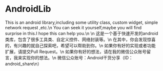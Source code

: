 AndroidLib
==========

This is an android library,including some utility class, custom widget, simple network request ,etc.\n
You can seek it yourself,maybe you will find surprise in this.I hope this can help you.\n
\n
这是一个基于快速开发的android类库，包含了很多工具类、自定义控件、网络封装等。\n
在其中，你会发现惊喜的，有兴趣的就自己探索吧，希望可以帮助到你。\n
如果你有好的实现或者功能扩展，请提交Pull Request。\n
如果你有好的想法，请在我的微信公众账号留言，我来实现你的想法。\n
微信公众账号：Android干货分享（ID：android_share\n）
